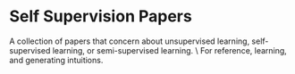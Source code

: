 # Self Supervision Papers
A collection of papers that concern about unsupervised learning, self-supervised learning, or semi-supervised learning. \\
For reference, learning, and generating intuitions. 
